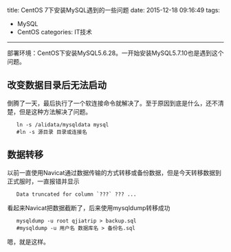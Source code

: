 title: CentOS 7下安装MySQL遇到的一些问题
date: 2015-12-18 09:16:49
tags: 
- MySQL
- CentOS
categories: IT技术
---

部署环境：CentOS下安装MySQL5.6.28。一开始安装MySQL5.7.10也是遇到这个问题。

## 改变数据目录后无法启动

倒腾了一天，最后执行了一个软连接命令就解决了。至于原因到底是什么，还不清楚，但是这种方法解决了问题。

       ln -s /alidata/mysqldata mysql
       #ln -s 源目录 目录或连接名

## 数据转移

以前一直使用Navicat通过数据传输的方式转移或备份数据，但是今天转移数据到正式服时，一直报错并显示
       
       Data truncated for column `???` ??? ...
       
看起来Navicat把数据截断了，后来使用mysqldump转移成功
       
       mysqldump -u root qjiatrip > backup.sql
       #mysqldump -u 用户名 数据库名 > 备份名.sql
       
嗯，就是这样。
       
